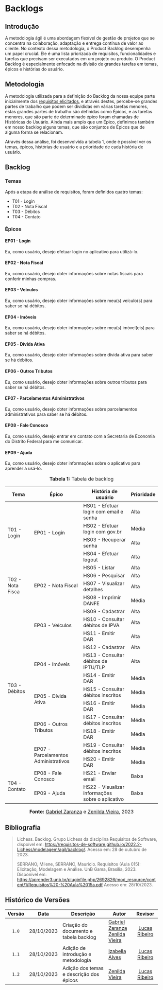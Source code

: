 # Backlogs

## Introdução

A metodologia ágil é uma abordagem flexível de gestão de projetos que se concentra na colaboração, adaptação e entrega contínua de valor ao cliente. No contexto dessa metodologia, o Product Backlog desempenha um papel crucial. Ele é uma lista priorizada de requisitos, funcionalidades e tarefas que precisam ser executados em um projeto ou produto. O Product Backlog é especialmente enfocado na divisão de grandes tarefas em temas, épicos e histórias do usuário.

## Metodologia

A metodologia utilizada para a definição do Backlog da nossa equipe parte inicialmente dos [requisitos elicitados](https://requisitos-de-software.github.io/2023.2-Economia-DF/elicitacao/requisitos-elicitados/#tabela-de-requisitos-elicitados), e através destes, percebe-se grandes partes de trabalho que podem ser divididas em várias tarefas menores, estas grandes partes de trabalho são definidas como Épicos, e as tarefas menores, que são parte de determinado épico foram chamadas de Históricas do Usuário. Ainda mais amplo que um Épico, definimos também em nosso backlog alguns temas, que são conjuntos de Épicos que de alguma forma se relacionam.

Através dessa análise, foi desenvolvida a tabela 1, onde é possível ver os temas, épicos, histórias de usuário e a prioridade de cada história de usuário.

## Backlog

### Temas

Após a etapa de análise de requisitos, foram definidos quatro temas:

* T01 - Login
* T02 - Nota Fiscal
* T03 - Débitos
* T04 - Contato

### Épicos

#### EP01 - Login

Eu, como usuário, desejo efetuar login no aplicativo para utilizá-lo.

#### EP02 - Nota Fiscal

Eu, como usuário, desejo obter informações sobre notas fiscais para conferir minhas compras. 

#### EP03 - Veículos

Eu, como usuário, desejo obter informações sobre meu(s) veículo(s) para saber se há débitos.

#### EP04 - Imóveis

Eu, como usuário, desejo obter informações sobre meu(s) imóvel(eis) para saber se há débitos.

#### EP05 - Dívida Ativa

Eu, como usuário, desejo obter informações sobre dívida ativa para saber se há débitos.

#### EP06 - Outros Tributos

Eu, como usuário, desejo obter informações sobre outros tributos para saber se há débitos.

#### EP07 - Parcelamentos Administrativos

Eu, como usuário, desejo obter informações sobre parcelamentos administrativos para saber se há débitos.

#### EP08 - Fale Conosco

Eu, como usuário, desejo entrar em contato com a Secretaria de Economia do Distrito Federal para me comunicar.

#### EP09 - Ajuda

Eu, como usuário, desejo obter informações sobre o aplicativo para aprender a usá-lo.

<div align="center">
<font size="3"><p style="text-align: center"><b>Tabela 1:</b> Tabela de backlog</p></font>
</div>

<table>
<thead>
    <tr>
        <th>Tema</th>
        <th>Épico</th>
        <th>História de usuário</th>
        <th>Prioridade</th>
    </tr>
</thead>
<tbody>
    <tr>
        <td rowspan="4"> T01 - Login </td>
        <td rowspan="4"> EP01 - Login </td>
        <td> HS01 - Efetuar login com email e senha </td>
        <td> Alta </td>
    <tr>
        <td> HS02 - Efetuar login com gov.br </td>
        <td> Média </td>
    </tr>
    <tr>
        <td> HS03 - Recuperar senha </td>
        <td> Alta </td>
    </tr>
    <tr>
        <td> HS04 - Efetuar logout </td>
        <td> Alta </td>
    </tr>
    <tr>
        <td rowspan="4"> T02 - Nota Fisca </td>
        <td rowspan="4"> EP02 - Nota Fiscal </td>
        <td> HS05 - Listar </td>
        <td> Alta </td>
    <tr>
        <td> HS06 - Pesquisar </td>
        <td> Alta </td>
    </tr>
    <tr>
        <td> HS07 - Visualizar detalhes</td>
        <td> Alta </td>
    </tr>
    <tr>
        <td> HS08 - Imprimir DANFE </td>
        <td> Média </td>
    </tr>
    <tr>
        <td rowspan="12"> T03 - Débitos </td>
        <td rowspan="3"> EP03 - Veículos </td>
        <td> HS09 - Cadastrar </td>
        <td> Alta </td>
    <tr>
        <td> HS10 - Consultar débitos de IPVA </td>
        <td> Alta </td>
    </tr>
    <tr>
        <td> HS11 - Emitir DAR</td>
        <td> Alta </td>
    <tr>
        <td rowspan="3"> EP04 - Imóveis </td>
        <td> HS12 - Cadastrar </td>
        <td> Alta </td>
    <tr>
        <td> HS13 - Consultar débitos de IPTU/TLP </td>
        <td> Alta </td>
    </tr>
    <tr>
        <td> HS14 - Emitir DAR</td>
        <td> Média </td>
    </tr>
    <tr>
        <td rowspan="2"> EP05 - Dívida Ativa </td>
        <td> HS15 - Consultar débitos inscritos </td>
        <td> Média </td>
    <tr>
        <td> HS16 - Emitir DAR</td>
        <td> Média </td>
    </tr>
    <tr>
        <td rowspan="2"> EP06 - Outros Tributos </td>
        <td> HS17 - Consultar débitos inscritos </td>
        <td> Média </td>
    <tr>
        <td> HS18 - Emitir DAR</td>
        <td> Média </td>
    </tr>
    <tr>
        <td rowspan="2"> EP07 - Parcelamentos Administrativos </td>
        <td> HS19 - Consultar débitos inscritos </td>
        <td> Média </td>
    <tr>
        <td> HS20 - Emitir DAR</td>
        <td> Média </td>
    </tr>
    <tr>
        <td rowspan="2"> T04 - Contato </td>
        <td rowspan="1"> EP08 - Fale Conosco </td>
        <td> HS21 - Enviar email </td>
        <td> Baixa </td>
    <tr>
        <td rowspan="1"> EP09 - Ajuda </td>
        <td> HS22 - Visualizar informações sobre o aplicativo	 </td>
        <td> Baixa </td>
    </tr>
    </tr>
    
</tbody>
</table>


<div align="center">
<font size="3"><p style="text-align: center"><b>Fonte:</b> <a href="https://github.com/GZaranza">Gabriel Zaranza</a> e <a href="https://github.com/zenildavieira">Zenilda Vieira</a>, 2023</p></font>
</div>


## Bibliografia

> Lichess. Backlog. Grupo Lichess da disciplina Requisitos de Software, dispoível em: <https://requisitos-de-software.github.io/2022.2-Lichess/modelagem/agil/backlog/>. Acesso em: 28 de outubro de 2023.
>
> SERRANO, Milene, SERRANO, Maurício. Requisitos (Aula 015): Elicitação, Modelagem e Análise. UnB Gama, Brasília, 2023. Disponível em: https://aprender3.unb.br/pluginfile.php/2692826/mod_resource/content/1/Requisitos%20-%20Aula%2015a.pdf Acesso em: 28/10/2023.

## Histórico de Versões

| Versão | Data       | Descrição                               | Autor                                              |                    Revisor                     |
| :----: | ---------- | --------------------------------------- | -------------------------------------------------- | :--------------------------------------------: |
| `1.0`  | 28/10/2023 | Criação do documento e tabela backlog   | [Gabriel Zaranza](https://github.com/GZaranza) <br> [Zenilda Vieira](https://github.com/zenildavieira)  | [Lucas Ribeiro](https://github.com/lucassouzs) |
| `1.1`  | 28/10/2023 | Adição de introdução e metodologia      | [Izabella Alves](https://github.com/izabellaalves) | [Lucas Ribeiro](https://github.com/lucassouzs) |
| `1.2`  | 28/10/2023 | Adição dos temas e descrição dos épicos | [Zenilda Vieira](https://github.com/zenildavieira) | [Lucas Ribeiro](https://github.com/lucassouzs) |
